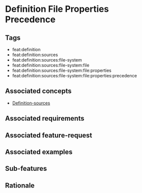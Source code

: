 # Definition File Properties Precedence

## Tags

- feat:definition
- feat:definition:sources
- feat:definition:sources:file-system
- feat:definition:sources:file-system:file
- feat:definition:sources:file-system:file:properties
- feat:definition:sources:file-system:file:properties:precedence

## Associated concepts

- [Definition-sources](../../../../../../concepts/definition/sources.md)

## Associated requirements

## Associated feature-request

## Associated examples

## Sub-features

## Rationale
